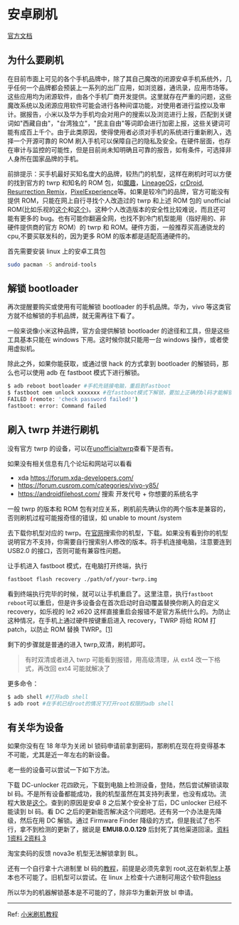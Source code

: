 # 安卓刷机

[官方文档](https://wiki.archlinux.org/index.php/android)

## 为什么要刷机

在目前市面上可见的各个手机品牌中，除了其自己魔改的闭源安卓手机系统外，几乎任何一个品牌都会预装上一系列的出厂应用，如浏览器，通讯录，应用市场等。这些应用均为闭源软件，由各个手机厂商开发提供。这里就存在严重的问题，这些魔改系统以及闭源应用软件可能会进行各种间谍功能，对使用者进行监控以及审计。据报告，小米以及华为手机均会对用户的搜索以及浏览进行上报，匹配到关键词如"西藏自由"，"台湾独立"，"民主自由"等词即会进行加密上报，这些关键词可能有成百上千个。由于此类原因，使得使用者必须对手机的系统进行重新刷入，选择一个开源可靠的 ROM 刷入手机可以保障自己的隐私及安全。在硬件层面，也存在审计与监控的可能性，但是目前尚未知明确且可靠的报告，如有条件，可选择非人身所在国家品牌的手机。

前排提示：买手机最好买知名度大的品牌，较热门的机型，这样在刷机时可以方便的找到官方的 twrp 和知名的 ROM 包，如[魔趣](https://download.mokeedev.com/)，[LineageOS](https://lineageos.org/)，[crDroid](https://crdroid.net/), [Resurrection Remix](https://resurrectionremix.com/)，[PixelExperience](https://download.pixelexperience.org/devices)等。如果是较冷门的品牌，官方可能没有提供 ROM，只能在网上自行寻找个人改造过的 twrp 和上述 ROM 包的 unofficial ROM(比如乐视的[这个](https://forum.xda-developers.com/t/rom-7-1-2-mtk-x620-unofficial-beta-lineageos-14-1-leeco-le2-pro-02-april-2019.3724749/)和[这个](https://github.com/zaoqi-android/Le_X62X_AOSP6.0))。这种个人改造版本的安全性比较难说，而且还可能有更多的 bug。也有可能你翻遍全网，也找不到冷门机型能用（指好用的、非硬件提供商的官方 ROM）的 twrp 和 ROM。硬件方面，一般推荐买高通骁龙的 cpu,不要买联发科的，因为更多 ROM 的版本都是适配高通硬件的。

首先需要安装 linux 上的安卓工具包

```bash
sudo pacman -S android-tools
```

## 解锁 bootloader

再次提醒要购买或使用有可能解锁 bootloader 的手机品牌。华为，vivo 等这类官方就不给解锁的手机品牌，就无需再往下看了。

一般来说像小米这种品牌，官方会提供解锁 bootloader 的途径和工具，但是这些工具基本只能在 windows 下用。这时候你就只能用一台 windows 操作，或者使用虚拟机。

除此之外，如果你能获取，或通过很 hack 的方式拿到 bootloader 的解锁码，那么也可以使用 adb 在 fastboot 模式下进行解锁。

```bash
$ adb reboot bootloader #手机先链接电脑，重启到fastboot
$ fastboot oem unlock xxxxxxx #在fastboot模式下解锁，要加上正确的bl码才能解锁，否则会报错
FAILED (remote: 'check password failed!')
fastboot: error: Command failed
```

## 刷入 twrp 并进行刷机

没有官方 twrp 的设备，可以在[unofficialtwrp](https://unofficialtwrp.com/devices/)查看下是否有。

如果没有相关信息有几个论坛和网站可以看看

- xda https://forum.xda-developers.com/
- https://forum.cusrom.com/categories/vivo-y85/
- https://androidfilehost.com/ 搜索 开发代号 + 你想要的系统名字

一般 twrp 的版本和 ROM 包有对应关系，刷机前先确认你的两个版本是兼容的，否则刷机过程可能报奇怪的错误，如 unable to mount /system

去下载你机型对应的 twrp。在[官网](https://twrp.me/Devices/)搜索你的机型，下载。如果没有看到你的机型说明官方不支持，你需要自行搜索别人修改的版本。将手机连接电脑，注意要连到 USB2.0 的接口，否则可能有兼容性问题。

让手机进入 fastboot 模式，在电脑打开终端，执行

```bash
fastboot flash recovery ./path/of/your-twrp.img
```

看到终端执行完毕的时候，就可以让手机重启了。这里注意，执行`fastboot reboot`可以重启，但是许多设备会在首次启动时自动覆盖替换你刷入的自定义 recovery，如乐视的 le2 x620 这样直接重启会报错不是官方系统什么的。为防止这种情况，在手机上通过硬件按键重启进入 recovery，TWRP 将给 ROM 打 patch，以防止 ROM 替换 TWRP。[[1]](https://twrp.me/xiaomi/xiaomimi5.html)

剩下的步骤就是普通的进入 twrp,双清，刷机即可。

> 有时双清或者进入 twrp 可能看到报错，用高级清理，从 ext4 改一下格式，再改回 ext4 可能就解决了

更多命令：

```bash
$ adb shell #打开adb shell
$ adb root #在手机已经root的情况下打开root权限的adb shell
```

## 有关华为设备

如果你没有在 18 年华为关闭 bl 锁码申请前拿到密码，那刷机在现在将变得基本不可能，尤其是近一年左右的新设备。

老一些的设备可以尝试一下如下方法。

下载 DC-unlocker 花四欧元，下载到电脑上检测设备，登陆，然后尝试解锁读取 bl 码。不是所有设备都能成功，我的机型虽然在其支持列表里，也没有成功。流程大致是[这个](https://www.forece.net/post/4886.htm)。查到的原因是安卓 8 之后某个安全补丁后，DC unlocker 已经不能读到 bl 码。看 DC 之后的更新能否解决这个问题吧。还有另一个办法是先降级，然后在用 DC 解锁。通过 Firmware Finder 降级的方式，但是我试了也不行，拿不到检测的更新了，据说是 **EMUI8.0.0.129** 后封死了其他渠道回滚。[资料 1](https://club.huawei.com/thread-15361104-1-1.html)[资料 2](https://cn.ui.vmall.com/thread-19813753-1-1.html)[资料 3](https://www.cnblogs.com/lsgxeva/p/13469490.html)

淘宝卖码的反馈 nova3e 机型无法解锁拿到 BL。

还有一个自行拿十六进制里 bl 码的[教程](https://www.52pojie.cn/thread-816065-1-1.html)，前提是必须先拿到 root,这在新机型上基本也不可能了。旧机型可以尝试。在 linux 上检查十六进制可用这个软件[Bless](https://www.archlinux.org/packages/community/any/bless/)

所以华为的机器解锁基本是不可能的了，除非华为重新开放 bl 申请。

---

Ref: [小米刷机教程](http://www.romleyuan.com/news/readnews?newsid=938)

